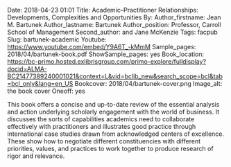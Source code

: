 Date: 2018-04-23 01:01
Title: Academic–Practitioner Relationships: Developments, Complexities and Opportunities
By:
Author_firstname: Jean M. Bartunek 
Author_lastname: Bartunek 
Author_position: Professor, Carroll School of Management
Second_author: <!--Only add if there's a second name--> and Jane McKenzie
Tags: facpub
Slug: bartunek-academic
Youtube: https://www.youtube.com/embed/Y9A6T_-kMmM
Sample_pages: 2018/04/bartunek-book.pdf
ShowSample_pages: yes
Book_location: https://bc-primo.hosted.exlibrisgroup.com/primo-explore/fulldisplay?docid=ALMA-BC21477389240001021&context=L&vid=bclib_new&search_scope=bcl&tab=bcl_only&lang=en_US
Bookcover: 2018/04/bartunek-cover.png
Image_alt: the book cover
Oneoff: yes

This book offers a concise and up-to-date review of the essential analysis and action underlying scholarly engagement with the world of business. It discusses the sorts of capabilities academics need to collaborate effectively with practitioners and illustrates good practice through international case studies drawn from acknowledged centers of excellence. These show how to negotiate different constituencies with different priorities, values, and practices to work together to produce research of rigor and relevance.
